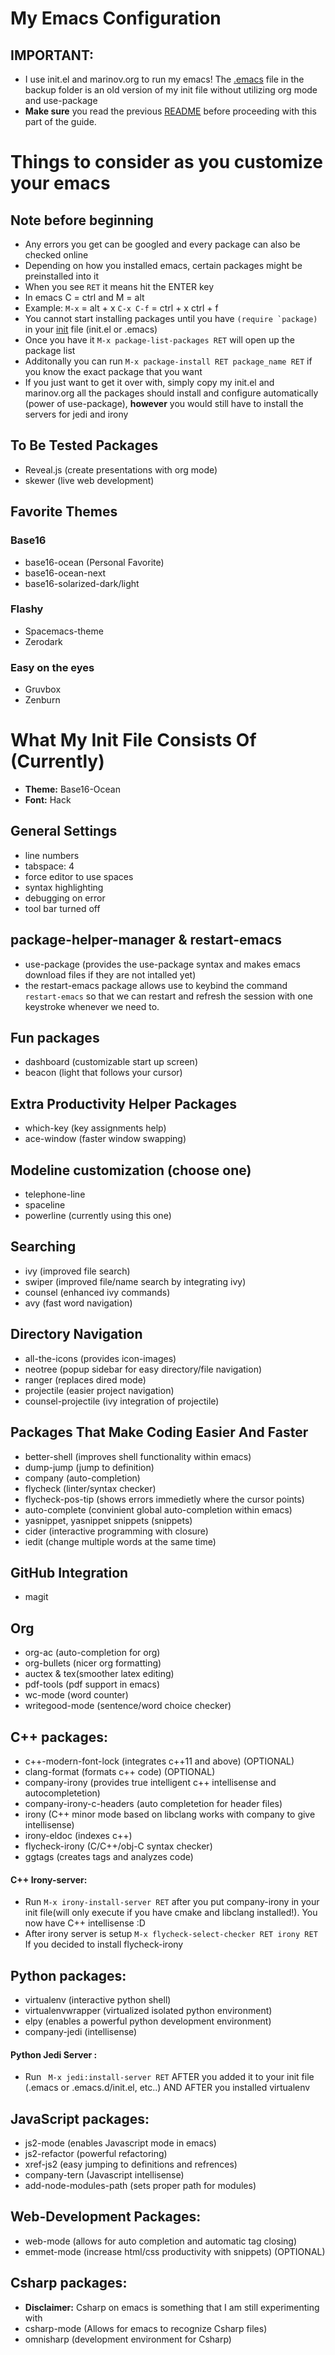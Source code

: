 # My Emacs Configuration

## IMPORTANT:  
- I use init.el and marinov.org to run my emacs! The [.emacs](https://github.com/marinov98/My_Emacs-Detailed_Guide/blob/master/emacs_config/backup/.emacs) file in the backup folder is an old version of my init file without utilizing org mode and use-package
- **Make sure** you read the previous [README](https://github.com/marinov98/My_Emacs-Detailed_Guide/blob/master/README.md) before proceeding with this part of the guide.

# Things to consider as you customize your emacs

## Note before beginning
- Any errors you get can be googled and every package can also be checked online 
- Depending on how you installed emacs, certain packages might be preinstalled into it 
- When you see ```RET``` it means hit the ENTER key
- In emacs C = ctrl and M = alt 
- Example: ```M-x``` = alt + x  ```C-x C-f``` = ctrl + x ctrl + f
- You cannot start installing packages until you have ```(require `package)``` in your [init](https://github.com/marinov98/My_Emacs-Detailed_Guide/blob/master/emacs_config/init.el) file (init.el or .emacs) 
- Once you have it ```M-x package-list-packages RET``` will open up the package list
- Additonally you can run ```M-x package-install RET package_name RET``` if you know the exact package that you want 
- If you just want to get it over with, simply copy my init.el and marinov.org all the packages should install and configure automatically (power of use-package), **however** you would still have to install the servers for jedi and irony

## To Be Tested Packages
- Reveal.js (create presentations with org mode)
- skewer (live web development)

## Favorite Themes

### Base16 
- base16-ocean (Personal Favorite)
- base16-ocean-next
- base16-solarized-dark/light 

### Flashy    
- Spacemacs-theme
- Zerodark

### Easy on the eyes
- Gruvbox
- Zenburn

# What My Init File Consists Of (Currently)

- **Theme:** Base16-Ocean
- **Font:** Hack

## General Settings 
- line numbers 
- tabspace: 4
- force editor to use spaces
- syntax highlighting
- debugging on error 
- tool bar turned off

## package-helper-manager & restart-emacs
- use-package (provides the use-package syntax and makes emacs download files if they are not intalled yet)
- the restart-emacs package allows use to keybind the command ```restart-emacs``` so that we can restart and refresh the session with one keystroke whenever we need to.

## Fun packages
- dashboard (customizable start up screen)
- beacon (light that follows your cursor)

## Extra Productivity Helper Packages
- which-key (key assignments help)
- ace-window (faster window swapping)

## Modeline customization (choose one)
- telephone-line 
- spaceline
- powerline (currently using this one)

## Searching 
- ivy (improved file search)
- swiper (improved file/name search by integrating ivy)
- counsel (enhanced ivy commands)
- avy (fast word navigation)

## Directory Navigation
- all-the-icons (provides icon-images)
- neotree (popup sidebar for easy directory/file navigation)
- ranger (replaces dired mode)
- projectile (easier project navigation)
- counsel-projectile (ivy integration of projectile)

## Packages That Make Coding Easier And Faster
- better-shell (improves shell functionality within emacs)
- dump-jump (jump to definition) 
- company (auto-completion)
- flycheck (linter/syntax checker)
- flycheck-pos-tip (shows errors immedietly where the cursor points)
- auto-complete (convinient global auto-completion within emacs)
- yasnippet, yasnippet snippets (snippets)
- cider (interactive programming with closure)
- iedit (change multiple words at the same time)

## GitHub Integration 
- magit 

## Org
- org-ac (auto-completion for org)
- org-bullets (nicer org formatting)
- auctex & tex(smoother latex editing)
- pdf-tools (pdf support in emacs)
- wc-mode (word counter)
- writegood-mode (sentence/word choice checker)

## C++ packages: 
- c++-modern-font-lock (integrates c++11 and above) (OPTIONAL)
- clang-format (formats c++ code) (OPTIONAL)
- company-irony (provides true intelligent c++ intellisense and autocompletetion)
- company-irony-c-headers (auto completetion for header files)
- irony (C++ minor mode based on libclang works with company to give intellisense)
- irony-eldoc (indexes c++)
- flycheck-irony (C/C++/obj-C syntax checker)
- ggtags (creates tags and analyzes code)
#### C++ Irony-server:
- Run ```M-x irony-install-server RET``` after you put company-irony in your init file(will only execute if you have cmake and libclang installed!). You now have C++ intellisense :D
- After irony server is setup ```M-x flycheck-select-checker RET irony RET``` If you decided to install flycheck-irony 

## Python packages: 
- virtualenv (interactive python shell) 
- virtualenvwrapper (virtualized isolated python environment)
- elpy (enables a powerful python development environment)
- company-jedi (intellisense)
#### Python Jedi Server :
- Run ``` M-x jedi:install-server RET``` AFTER you added it to your init file (.emacs or .emacs.d/init.el, etc..) AND AFTER you installed virtualenv

## JavaScript packages:
- js2-mode (enables Javascript mode in emacs)
- js2-refactor (powerful refactoring)
- xref-js2 (easy jumping to definitions and refrences)
- company-tern (Javascript intellisense)
- add-node-modules-path (sets proper path for modules)

## Web-Development Packages:
- web-mode (allows for auto completion and automatic tag closing) 
- emmet-mode (increase html/css productivity with snippets) (OPTIONAL)

## Csharp packages:
- **Disclaimer:** Csharp on emacs is something that I am still experimenting with
- csharp-mode (Allows for emacs to recognize Csharp files)
- omnisharp (development environment for Csharp)
